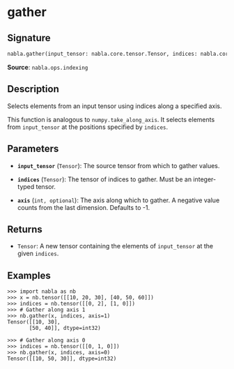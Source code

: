 # gather

## Signature

```python
nabla.gather(input_tensor: nabla.core.tensor.Tensor, indices: nabla.core.tensor.Tensor, axis: int = -1) -> nabla.core.tensor.Tensor
```

**Source**: `nabla.ops.indexing`

## Description

Selects elements from an input tensor using indices along a specified axis.

This function is analogous to `numpy.take_along_axis`. It selects elements
from `input_tensor` at the positions specified by `indices`.

## Parameters

- **`input_tensor`** (`Tensor`): The source tensor from which to gather values.

- **`indices`** (`Tensor`): The tensor of indices to gather. Must be an integer-typed tensor.

- **`axis`** (`int, optional`): The axis along which to gather. A negative value counts from the last dimension. Defaults to -1.

## Returns

- `Tensor`: A new tensor containing the elements of `input_tensor` at the given `indices`.

## Examples

```pycon
>>> import nabla as nb
>>> x = nb.tensor([[10, 20, 30], [40, 50, 60]])
>>> indices = nb.tensor([[0, 2], [1, 0]])
>>> # Gather along axis 1
>>> nb.gather(x, indices, axis=1)
Tensor([[10, 30],
       [50, 40]], dtype=int32)

>>> # Gather along axis 0
>>> indices = nb.tensor([[0, 1, 0]])
>>> nb.gather(x, indices, axis=0)
Tensor([[10, 50, 30]], dtype=int32)
```
